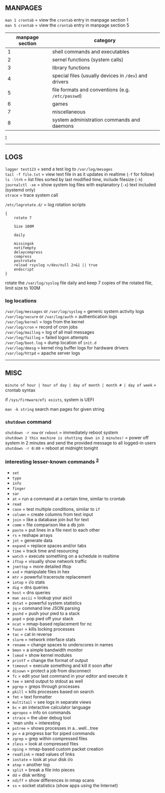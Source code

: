
## MANPAGES

`man 1 crontab` = view the `crontab` entry in manpage section 1  
`man 5 crontab` = view the `crontab` entry in manpage section 5

| manpage section     | category                                              |
|---------------------|-------------------------------------------------------|
| 1	              | shell commands and executables                        |
| 2                   |	sernel functions (system calls)                       |
| 3                   |	library functions                                     |
| 4                   |	special files (usually devices in `/dev`) and drivers |
| 5	              | file formats and conventions (e.g. `/etc/passwd`)     |
| 6	              | games                                                 |
| 7	              | miscellaneous                                         |
| 8	              | system administration commands and daemons            |
<sup>[1]</sup> 

---
## LOGS

`logger test123`   = send a test log to `/var/log/mesages`  
`tail -f file.txt` = view text file in as it updates in realtime (`-f` for follow)  
`ls -ltrh`         = list files sorted by last modified time, include filesize (`-h`)  
`journalctl -xe`   = show system log files with explanatory (`-x`) text included (systemd only)  
`strace`           = trace system call


`/etc/logrotate.d/` = log rotation scripts 
```
{ 
    rotate 7 

    Size 100M 

    daily 

    missingok 
    notifempty 
    delaycompress 
    compress 
    postrotate 
    reload rsyslog >/dev/null 2>&1 || true 
    endscript 
}
```
rotate the `/var/log/syslog` file daily and keep 7 copies of the rotated file, limit size to 100M 

### log locations

`/var/log/messages` or `/var/log/syslog` = generic system activity logs  
`/var/log/secure` or `/var/log/auth`     = authentication logs  
`/var/log/kernel`                        = logs from the kernel  
`/var/log/cron`                          = record of cron jobs  
`/var/log/maillog`                       = log of all mail messages  
`/var/log/faillog`                       = failed logon attempts  
`/var/log/boot.log`                      = dump location of `init.d`  
`/var/log/dmesg`                         = kernel ring buffer logs for hardware drivers  
`/var/log/httpd`                         = apache server logs


---
## MISC

`minute of hour | hour of day | day of month | month # | day of week` = crontab syntax 

if `/sys/firmware/efi exists`, system is UEFI 

`man -k string` search man pages for given string 

### `shutdown` command

`shutdown -r now` or `reboot`                            = immediately reboot system  
`shutdown 2 this machine is shutting down in 2 minutes!` = power off system in 2 minutes and send the provided message to all logged-in users  
`shutdown -r 0:00`                                       = reboot at midnight tonight

### interesting lesser-known commands <sup>[2]</sup> 

- `set` 
- `type`
- `info`  
- `finger`
- `sar` 
- `at`        = run a command at a certain time, similar to crontab
- `read` 
- `case`      = test multiple conditions, similar to `if`
- `column`    = create columns from text input  
- `join`      = like a database join but for text    
- `comm`      = file comparison like a db join    
- `paste`     = put lines in a file next to each other    
- `rs`        = reshape arrays    
- `jot`       = generate data    
- `expand`    = replace spaces and/or tabs    
- `time`      = track time and resourcing    
- `watch`     = execute something on a schedule in realtime    
- `iftop`     = visually show network traffic    
- `jnettop`   = more detailed iftop    
- `xxd`       = manipulate files in hex    
- `mtr`       = powerful traceroute replacement    
- `iotop`     = i/o stats    
- `dig`       = dns queries    
- `host`      = dns queries    
- `man ascii` = lookup your ascii    
- `dstat`     = powerful system statistics    
- `jq`        = command line JSON parsing    
- `pushd`     = push your pwd to a stack    
- `popd`      = pop pwd off your stack    
- `ncat`      = nmap-based replacement for nc    
- `fuser`     = kills locking processes    
- `tac`       = cat in reverse    
- `slurm`     = network interface stats    
- `rename`    = change spaces to underscores in names    
- `bmon`      = a simple bandwidth monitor    
- `lsmod`     = show kernel modules    
- `printf`    = change the format of output    
- `timeout`   = execute something and kill it soon after    
- `disown`    = protect a job from disconnect    
- `fc`        = edit your last command in your editor and execute it    
- `tee`       = send output to stdout as well    
- `pgrep`     = greps through processes    
- `pkill`     = kills processes based on search    
- `fmt`       = text formatter    
- `multitail` = see logs in separate views    
- `bc`        = an interactive calculator language    
- `apropos`   = info on commands    
- `strace`    = the uber debug tool    
- `man units  = interesting    
- `pstree`    = shows processes in a…well…tree    
- `pv`        = a progress bar for piped commands    
- `zgrep`     = grep within compressed files    
- `zless`     = look at compressed files    
- `nping`     = nmap-based custom packet creation    
- `readlink`  = read values of links    
- `iostate`   = look at your disk i/o    
- `atop`      = another top    
- `split`     = break a file into pieces    
- `dd`        = disk writing    
- `ndiff`     = show differences in nmap scans    
- `ss`        = socket statistics (show apps using the Internet)    

[1]: https://www.geeksforgeeks.org/linux-man-page-entries-different-types/  
[2]: https://danielmiessler.com/blog/collection-of-less-commonly-used-unix-commands/  
